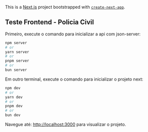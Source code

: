 This is a [Next.js](https://nextjs.org/) project bootstrapped with [`create-next-app`](https://github.com/vercel/next.js/tree/canary/packages/create-next-app).

## Teste Frontend - Policia Civil

Primeiro, execute o comando para inicializar a api com json-server:

```bash
npm server
# or
yarn server
# or
pnpm server
# or
bun server
```

Em outro terminal, execute o comando para inicializar o projeto next: 

```bash
npm dev
# or
yarn dev
# or
pnpm dev
# or
bun dev
```

Navegue até: [http://localhost:3000](http://localhost:3000) para visualizar o projeto.
